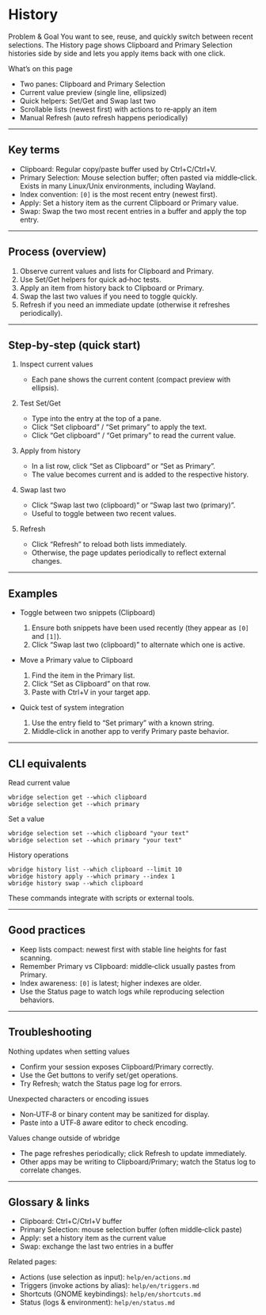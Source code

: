 # History

Problem & Goal
You want to see, reuse, and quickly switch between recent selections. 
The History page shows Clipboard and Primary Selection histories side by side and lets you apply items back with one click.

What’s on this page
- Two panes: Clipboard and Primary Selection
- Current value preview (single line, ellipsized)
- Quick helpers: Set/Get and Swap last two
- Scrollable lists (newest first) with actions to re‑apply an item
- Manual Refresh (auto refresh happens periodically)

---

## Key terms

- Clipboard: Regular copy/paste buffer used by Ctrl+C/Ctrl+V.
- Primary Selection: Mouse selection buffer; often pasted via middle‑click. Exists in many Linux/Unix environments, including Wayland.
- Index convention: `[0]` is the most recent entry (newest first).
- Apply: Set a history item as the current Clipboard or Primary value.
- Swap: Swap the two most recent entries in a buffer and apply the top entry.

---

## Process (overview)

1) Observe current values and lists for Clipboard and Primary.
2) Use Set/Get helpers for quick ad‑hoc tests.
3) Apply an item from history back to Clipboard or Primary.
4) Swap the last two values if you need to toggle quickly.
5) Refresh if you need an immediate update (otherwise it refreshes periodically).

---

## Step‑by‑step (quick start)

1) Inspect current values
   - Each pane shows the current content (compact preview with ellipsis).

2) Test Set/Get
   - Type into the entry at the top of a pane.
   - Click “Set clipboard” / “Set primary” to apply the text.
   - Click “Get clipboard” / “Get primary” to read the current value.

3) Apply from history
   - In a list row, click “Set as Clipboard” or “Set as Primary”.
   - The value becomes current and is added to the respective history.

4) Swap last two
   - Click “Swap last two (clipboard)” or “Swap last two (primary)”.
   - Useful to toggle between two recent values.

5) Refresh
   - Click “Refresh” to reload both lists immediately.
   - Otherwise, the page updates periodically to reflect external changes.

---

## Examples

- Toggle between two snippets (Clipboard)
  1) Ensure both snippets have been used recently (they appear as `[0]` and `[1]`).
  2) Click “Swap last two (clipboard)” to alternate which one is active.

- Move a Primary value to Clipboard
  1) Find the item in the Primary list.
  2) Click “Set as Clipboard” on that row.
  3) Paste with Ctrl+V in your target app.

- Quick test of system integration
  1) Use the entry field to “Set primary” with a known string.
  2) Middle‑click in another app to verify Primary paste behavior.

---

## CLI equivalents

Read current value
```
wbridge selection get --which clipboard
wbridge selection get --which primary
```

Set a value
```
wbridge selection set --which clipboard "your text"
wbridge selection set --which primary "your text"
```

History operations
```
wbridge history list --which clipboard --limit 10
wbridge history apply --which primary --index 1
wbridge history swap --which clipboard
```

These commands integrate with scripts or external tools.

---

## Good practices

- Keep lists compact: newest first with stable line heights for fast scanning.
- Remember Primary vs Clipboard: middle‑click usually pastes from Primary.
- Index awareness: `[0]` is latest; higher indexes are older.
- Use the Status page to watch logs while reproducing selection behaviors.

---

## Troubleshooting

Nothing updates when setting values
- Confirm your session exposes Clipboard/Primary correctly.
- Use the Get buttons to verify set/get operations.
- Try Refresh; watch the Status page log for errors.

Unexpected characters or encoding issues
- Non‑UTF‑8 or binary content may be sanitized for display.
- Paste into a UTF‑8 aware editor to check encoding.

Values change outside of wbridge
- The page refreshes periodically; click Refresh to update immediately.
- Other apps may be writing to Clipboard/Primary; watch the Status log to correlate changes.

---

## Glossary & links

- Clipboard: Ctrl+C/Ctrl+V buffer
- Primary Selection: mouse selection buffer (often middle‑click paste)
- Apply: set a history item as the current value
- Swap: exchange the last two entries in a buffer

Related pages:
- Actions (use selection as input): `help/en/actions.md`
- Triggers (invoke actions by alias): `help/en/triggers.md`
- Shortcuts (GNOME keybindings): `help/en/shortcuts.md`
- Status (logs & environment): `help/en/status.md`
